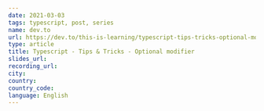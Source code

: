 ```yaml
---
date: 2021-03-03
tags: typescript, post, series
name: dev.to
url: https://dev.to/this-is-learning/typescript-tips-tricks-optional-modifier-48pg
type: article
title: Typescript - Tips & Tricks - Optional modifier
slides_url:
recording_url:
city:
country:
country_code:
language: English
---
```

